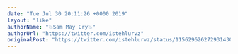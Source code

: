 ```yaml
---
date: "Tue Jul 30 20:11:26 +0000 2019"
layout: "like"
authorName: "💥Sam May Cry💥"
authorUrl: "https://twitter.com/istehlurvz"
originalPost: "https://twitter.com/istehlurvz/status/1156296262729314304"
---
```

